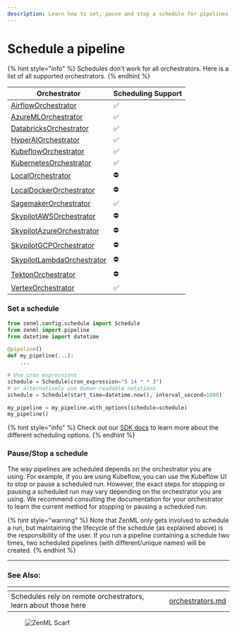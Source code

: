 ```yaml
---
description: Learn how to set, pause and stop a schedule for pipelines.
---
```


# Schedule a pipeline

{% hint style="info" %}
Schedules don't work for all orchestrators. Here is a list of all supported orchestrators.
{% endhint %}

| Orchestrator                                                                     | Scheduling Support |
|----------------------------------------------------------------------------------|--------------------|
| [AirflowOrchestrator](../../../component-guide/orchestrators/airflow.md)            | ✅                 |
| [AzureMLOrchestrator](../../../component-guide/orchestrators/azureml.md)            | ✅                 |
| [DatabricksOrchestrator](../../../component-guide/orchestrators/databricks.md)      | ✅                 |
| [HyperAIOrchestrator](../../component-guide/orchestrators/hyperai.md)            | ✅                 |
| [KubeflowOrchestrator](../../../component-guide/orchestrators/kubeflow.md)          | ✅                 |
| [KubernetesOrchestrator](../../../component-guide/orchestrators/kubernetes.md)      | ✅                 |
| [LocalOrchestrator](../../../component-guide/orchestrators/local.md)                | ⛔️                 |
| [LocalDockerOrchestrator](../../../component-guide/orchestrators/local-docker.md)   | ⛔️                 |
| [SagemakerOrchestrator](../../../component-guide/orchestrators/sagemaker.md)        | ✅                  |
| [SkypilotAWSOrchestrator](../../../component-guide/orchestrators/skypilot-vm.md)    | ⛔️                 |
| [SkypilotAzureOrchestrator](../../../component-guide/orchestrators/skypilot-vm.md)  | ⛔️                 |
| [SkypilotGCPOrchestrator](../../../component-guide/orchestrators/skypilot-vm.md)    | ⛔️                 |
| [SkypilotLambdaOrchestrator](../../../component-guide/orchestrators/skypilot-vm.md) | ⛔️                 |
| [TektonOrchestrator](../../../component-guide/orchestrators/tekton.md)              | ⛔️                 |
| [VertexOrchestrator](../../../component-guide/orchestrators/vertex.md)              | ✅                 |


### Set a schedule

```python
from zenml.config.schedule import Schedule
from zenml import pipeline
from datetime import datetime

@pipeline()
def my_pipeline(...):
    ...

# Use cron expressions
schedule = Schedule(cron_expression="5 14 * * 3")
# or alternatively use human-readable notations
schedule = Schedule(start_time=datetime.now(), interval_second=1800)

my_pipeline = my_pipeline.with_options(schedule=schedule)
my_pipeline()
```

{% hint style="info" %}
Check out our [SDK docs](https://sdkdocs.zenml.io/latest/core\_code\_docs/core-config/#zenml.config.schedule.Schedule) to learn more about the different scheduling options.
{% endhint %}

### Pause/Stop a schedule

The way pipelines are scheduled depends on the orchestrator you are using. For example, if you are using Kubeflow, you can use the Kubeflow UI to stop or pause a scheduled run. However, the exact steps for stopping or pausing a scheduled run may vary depending on the orchestrator you are using. We recommend consulting the documentation for your orchestrator to learn the current method for stopping or pausing a scheduled run.

{% hint style="warning" %}
Note that ZenML only gets involved to schedule a run, but maintaining the lifecycle of the schedule (as explained above) is the responsibility of the user. If you run a pipeline containing a schedule two times, two scheduled pipelines (with different/unique names) will be created.
{% endhint %}


***

### See Also:

<table data-view="cards">
    <thead>
    <tr>
        <th></th>
        <th></th>
        <th></th>
        <th data-hidden data-card-target data-type="content-ref"></th>
    </tr>
    </thead>
    <tbody>
    <tr>
        <td>Schedules rely on remote orchestrators, learn about those here</td>
        <td></td>
        <td></td>
        <td><a href="../../../component-guide/orchestrators/orchestrators.md">orchestrators.md</a></td>
    </tr>
    </tbody>
</table>

<figure><img src="https://static.scarf.sh/a.png?x-pxid=f0b4f458-0a54-4fcd-aa95-d5ee424815bc" alt="ZenML Scarf"><figcaption></figcaption></figure>
